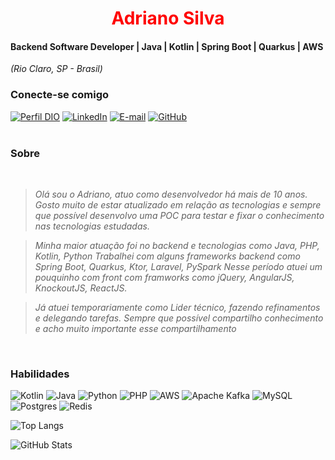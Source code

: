 <h1 align="center"> 
  <a href="https://www.linkedin.com/in/adrianopsilva/" style="color: #f00 !important; text-decoration: none; color: inherit;">
    <span>Adriano Silva</span>
  </a>
</h1>

#### Backend Software Developer | Java | Kotlin | Spring Boot | Quarkus | AWS
<i>(Rio Claro, SP - Brasil)</i>

### Conecte-se comigo

[![Perfil DIO](https://img.shields.io/badge/-Meu%20Perfil%20na%20DIO-0077B5?style=for-the-badge&logo=gitbook&logoColor=white)](https://www.dio.me/users/apesilva2012)
[![LinkedIn](https://img.shields.io/badge/linkedin-%230077B5.svg?style=for-the-badge&logo=linkedin&logoColor=white)](https://www.linkedin.com/in/adrianopsilva/)
[![E-mail](https://img.shields.io/badge/-Email-0077B5?style=for-the-badge&logo=microsoft-outlook&logoColor=white)](mailto:apesilva2012@gmail.com) 
[![GitHub](https://img.shields.io/badge/GitHub-0077B5?style=for-the-badge&logo=github&logoColor=white)](https://github.com/AdrianoPereiraSilva)
<br />
<br />

###  Sobre
<i>
<br />

> Olá sou o Adriano, atuo como desenvolvedor há mais de 10 anos. 
Gosto muito de estar atualizado em relação as tecnologias e sempre que possível desenvolvo uma POC para testar e fixar o conhecimento nas tecnologias estudadas.

> Minha maior atuação foi no backend e tecnologias como Java, PHP, Kotlin, Python
Trabalhei com alguns frameworks backend como Spring Boot, Quarkus, Ktor, Laravel, PySpark 
Nesse período atuei um pouquinho com front com framworks como jQuery, AngularJS, KnockoutJS, ReactJS.

> Já atuei temporariamente como Lider técnico, fazendo refinamentos e delegando tarefas.
Sempre que possível compartilho conhecimento e acho muito importante esse compartilhamento
</i>


<br />

### Habilidades
![Kotlin](https://img.shields.io/badge/Kotlin-000?style=for-the-badge&logo=kotlin&logoColor=0095D5)
![Java](https://img.shields.io/badge/Java-000?style=for-the-badge&logo=openjdk&logoColor=ED8B00)
![Python](https://img.shields.io/badge/Python-000?style=for-the-badge&logo=python&logoColor=3776AB)
![PHP](https://img.shields.io/badge/php-%23777BB4.svg?style=for-the-badge&logo=php&logoColor=white)
![AWS](https://img.shields.io/badge/AWS-%23FF9900.svg?style=for-the-badge&logo=amazon-aws&logoColor=white)
![Apache Kafka](https://img.shields.io/badge/Apache%20Kafka-000?style=for-the-badge&logo=apachekafka)
![MySQL](https://img.shields.io/badge/mysql-4479A1.svg?style=for-the-badge&logo=mysql&logoColor=white)
![Postgres](https://img.shields.io/badge/postgres-%23316192.svg?style=for-the-badge&logo=postgresql&logoColor=white)
![Redis](https://img.shields.io/badge/redis-%23DD0031.svg?style=for-the-badge&logo=redis&logoColor=white)

![Top Langs](https://github-readme-stats-git-masterrstaa-rickstaa.vercel.app/api/top-langs/?username=adrianoPereiraSilva&layout=compact&bg_color=000&border_color=30A3DC&title_color=E94D5F&text_color=FFF)

![GitHub Stats](https://github-readme-stats.vercel.app/api?username=AdrianoPereiraSilva&show_icons=true&theme=transparent&bg_color=000&border_color=30A3DC&title_color=E94D5F&include_all_commits=true&count_private=true&text_color=fff&icon_color=00BFFF)


